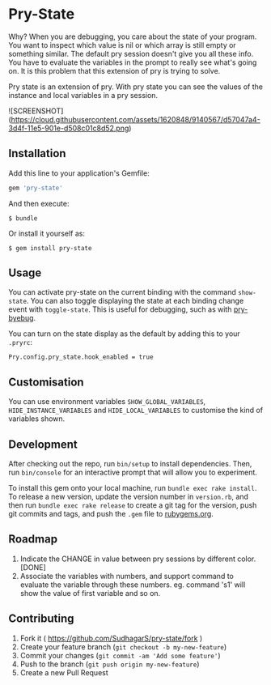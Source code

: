 # Pry-State

Why?
When you are debugging, you care about the state of your program. You want to inspect which value is nil or which array is still empty or something similar. The default pry session doesn't give you all these info. You have to evaluate the variables in the prompt to really see what's going on. It is this problem that this extension of pry is trying to solve.

Pry state is an extension of pry. With pry state you can see the values of the instance and local variables in a pry session.

![SCREENSHOT] (https://cloud.githubusercontent.com/assets/1620848/9140567/d57047a4-3d4f-11e5-901e-d508c01c8d52.png)

## Installation

Add this line to your application's Gemfile:

```ruby
gem 'pry-state'
```

And then execute:

    $ bundle

Or install it yourself as:

    $ gem install pry-state

## Usage

You can activate pry-state on the current binding with the command `show-state`. You can also toggle displaying the state at each binding change event with `toggle-state`. This is useful for debugging, such as with [pry-byebug](https://github.com/deivid-rodriguez/pry-byebug).

You can turn on the state display as the default by adding this to your `.pryrc`:

`Pry.config.pry_state.hook_enabled = true`

## Customisation

You can use environment variables `SHOW_GLOBAL_VARIABLES`, `HIDE_INSTANCE_VARIABLES` and `HIDE_LOCAL_VARIABLES` to customise the kind of variables shown.


## Development

After checking out the repo, run `bin/setup` to install dependencies. Then, run `bin/console` for an interactive prompt that will allow you to experiment.

To install this gem onto your local machine, run `bundle exec rake install`. To release a new version, update the version number in `version.rb`, and then run `bundle exec rake release` to create a git tag for the version, push git commits and tags, and push the `.gem` file to [rubygems.org](https://rubygems.org).

## Roadmap

1. Indicate the CHANGE in value between pry sessions by different color. [DONE]
2. Associate the variables with numbers, and support command to evaluate the variable through these numbers. eg. command 's1' will show the value of first variable and so on.

## Contributing

1. Fork it ( https://github.com/SudhagarS/pry-state/fork )
2. Create your feature branch (`git checkout -b my-new-feature`)
3. Commit your changes (`git commit -am 'Add some feature'`)
4. Push to the branch (`git push origin my-new-feature`)
5. Create a new Pull Request
